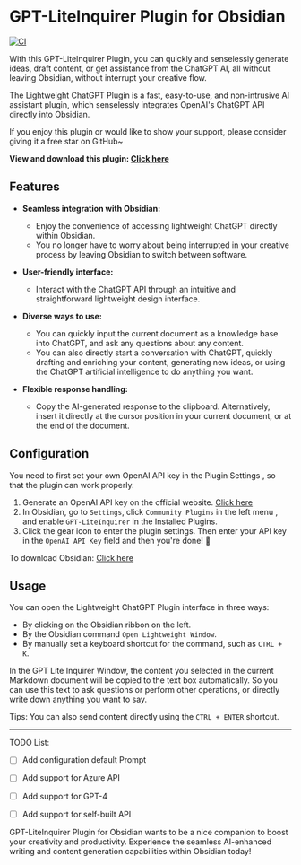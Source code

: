 # GPT-LiteInquirer Plugin for Obsidian

[![CI](https://img.shields.io/github/actions/workflow/status/ittuann/obsidian-gpt-liteinquirer-plugin/CI.yml?branch=master&label=Build%20Status&logo=github&style=for-the-badge)](https://github.com/ittuann/obsidian-gpt-liteinquirer-plugin)

With this GPT-LiteInquirer Plugin, you can quickly and senselessly generate ideas, draft content, or get assistance from the ChatGPT AI, all without leaving Obsidian, without interrupt your creative flow.

The Lightweight ChatGPT Plugin is a fast, easy-to-use, and non-intrusive AI assistant plugin, which senselessly integrates OpenAI's ChatGPT API directly into Obsidian.

If you enjoy this plugin or would like to show your support, please consider giving it a free star on GitHub~


**View and download this plugin: [Click here](https://obsidian.md/plugins?id=gpt-liteinquirer)**


## Features

- **Seamless integration with Obsidian:** 
  - Enjoy the convenience of accessing lightweight ChatGPT directly within Obsidian.
  - You no longer have to worry about being interrupted in your creative process by leaving Obsidian to switch between software.
- **User-friendly interface:**
  - Interact with the ChatGPT API through an intuitive and straightforward lightweight design interface.
- **Diverse ways to use:**
  - You can quickly input the current document as a knowledge base into ChatGPT, and ask any questions about any content. 
  - You can also directly start a conversation with ChatGPT, quickly drafting and enriching your content, generating new ideas, or using the ChatGPT artificial intelligence to do anything you want.

- **Flexible response handling:**
  - Copy the AI-generated response to the clipboard. Alternatively, insert it directly at the cursor position in your current document, or at the end of the document.



## Configuration

You need to first set your own OpenAI API key in the Plugin Settings , so that the plugin can work properly.

1. Generate an OpenAI API key on the official website. [Click here](https://beta.openai.com/account/api-keys)
2. In Obsidian, go to `Settings`, click `Community Plugins` in the left menu , and enable `GPT-LiteInquirer` in the Installed Plugins.
3. Click the gear icon to enter the plugin settings. Then enter your API key in the `OpenAI API Key` field and then you're done! 🎉

To download Obsidian: [Click here](https://www.obsidian.md/)

## Usage

You can open the Lightweight ChatGPT Plugin interface in three ways:

- By clicking on the Obsidian ribbon on the left. 
- By the Obsidian command `Open Lightweight Window`.
- By manually set a keyboard shortcut for the command, such as `CTRL + K`.

In the GPT Lite Inquirer Window, the content you selected in the current Markdown document will be copied to the text box automatically. So you can use this text to ask questions or perform other operations, or directly write down anything you want to say.

Tips: You can also send content directly using the `CTRL + ENTER` shortcut.


---

TODO List:

- [ ] Add configuration default Prompt 
- [ ] Add support for Azure API
- [ ] Add support for GPT-4
- [ ] Add support for self-built API


GPT-LiteInquirer Plugin for Obsidian wants to be a nice companion to boost your creativity and productivity. Experience the seamless AI-enhanced writing and content generation capabilities within Obsidian today!
